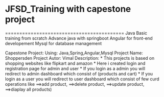 # JFSD_Training with capestone project
==========================================
Java Basic training from scratch
Advance java with springboot
Angular for front-end developement
Mysql for database management

Capestone Project:
Using: Java,Spring,Angular,Mysql
Project Name: Shoppersden
Project Autor: Vimal
Description:
    * This projects is based on shopping websites like flipkart and amazon
    * Here i created login and registration page for admin and user
    * If you login as a admin you will redirect to admin dashboard which consist of (products and cart)
    * If you login as a user you will redirect to user dashboard which consist of few curd operations like 
      ==>add product,
      ==>delete product,
      ==>update product,
      ==>diaplay all products)
     
